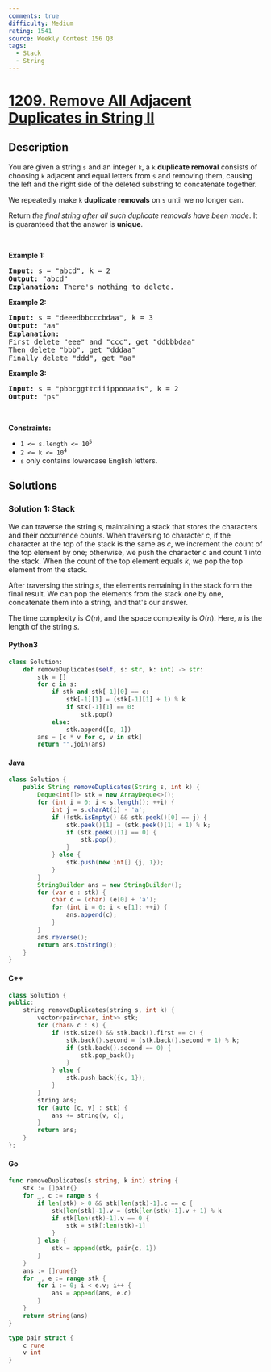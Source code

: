 ```yaml
---
comments: true
difficulty: Medium
rating: 1541
source: Weekly Contest 156 Q3
tags:
  - Stack
  - String
---
```


<!-- problem:start -->

# [1209. Remove All Adjacent Duplicates in String II](https://leetcode.com/problems/remove-all-adjacent-duplicates-in-string-ii)


## Description

<!-- description:start -->

<p>You are given a string <code>s</code> and an integer <code>k</code>, a <code>k</code> <strong>duplicate removal</strong> consists of choosing <code>k</code> adjacent and equal letters from <code>s</code> and removing them, causing the left and the right side of the deleted substring to concatenate together.</p>

<p>We repeatedly make <code>k</code> <strong>duplicate removals</strong> on <code>s</code> until we no longer can.</p>

<p>Return <em>the final string after all such duplicate removals have been made</em>. It is guaranteed that the answer is <strong>unique</strong>.</p>

<p>&nbsp;</p>
<p><strong class="example">Example 1:</strong></p>

<pre>
<strong>Input:</strong> s = &quot;abcd&quot;, k = 2
<strong>Output:</strong> &quot;abcd&quot;
<strong>Explanation: </strong>There&#39;s nothing to delete.</pre>

<p><strong class="example">Example 2:</strong></p>

<pre>
<strong>Input:</strong> s = &quot;deeedbbcccbdaa&quot;, k = 3
<strong>Output:</strong> &quot;aa&quot;
<strong>Explanation: 
</strong>First delete &quot;eee&quot; and &quot;ccc&quot;, get &quot;ddbbbdaa&quot;
Then delete &quot;bbb&quot;, get &quot;dddaa&quot;
Finally delete &quot;ddd&quot;, get &quot;aa&quot;</pre>

<p><strong class="example">Example 3:</strong></p>

<pre>
<strong>Input:</strong> s = &quot;pbbcggttciiippooaais&quot;, k = 2
<strong>Output:</strong> &quot;ps&quot;
</pre>

<p>&nbsp;</p>
<p><strong>Constraints:</strong></p>

<ul>
	<li><code>1 &lt;= s.length &lt;= 10<sup>5</sup></code></li>
	<li><code>2 &lt;= k &lt;= 10<sup>4</sup></code></li>
	<li><code>s</code> only contains lowercase English letters.</li>
</ul>

<!-- description:end -->

## Solutions

<!-- solution:start -->

### Solution 1: Stack

We can traverse the string $s$, maintaining a stack that stores the characters and their occurrence counts. When traversing to character $c$, if the character at the top of the stack is the same as $c$, we increment the count of the top element by one; otherwise, we push the character $c$ and count $1$ into the stack. When the count of the top element equals $k$, we pop the top element from the stack.

After traversing the string $s$, the elements remaining in the stack form the final result. We can pop the elements from the stack one by one, concatenate them into a string, and that's our answer.

The time complexity is $O(n)$, and the space complexity is $O(n)$. Here, $n$ is the length of the string $s$.

<!-- tabs:start -->

#### Python3

```python
class Solution:
    def removeDuplicates(self, s: str, k: int) -> str:
        stk = []
        for c in s:
            if stk and stk[-1][0] == c:
                stk[-1][1] = (stk[-1][1] + 1) % k
                if stk[-1][1] == 0:
                    stk.pop()
            else:
                stk.append([c, 1])
        ans = [c * v for c, v in stk]
        return "".join(ans)
```

#### Java

```java
class Solution {
    public String removeDuplicates(String s, int k) {
        Deque<int[]> stk = new ArrayDeque<>();
        for (int i = 0; i < s.length(); ++i) {
            int j = s.charAt(i) - 'a';
            if (!stk.isEmpty() && stk.peek()[0] == j) {
                stk.peek()[1] = (stk.peek()[1] + 1) % k;
                if (stk.peek()[1] == 0) {
                    stk.pop();
                }
            } else {
                stk.push(new int[] {j, 1});
            }
        }
        StringBuilder ans = new StringBuilder();
        for (var e : stk) {
            char c = (char) (e[0] + 'a');
            for (int i = 0; i < e[1]; ++i) {
                ans.append(c);
            }
        }
        ans.reverse();
        return ans.toString();
    }
}
```

#### C++

```cpp
class Solution {
public:
    string removeDuplicates(string s, int k) {
        vector<pair<char, int>> stk;
        for (char& c : s) {
            if (stk.size() && stk.back().first == c) {
                stk.back().second = (stk.back().second + 1) % k;
                if (stk.back().second == 0) {
                    stk.pop_back();
                }
            } else {
                stk.push_back({c, 1});
            }
        }
        string ans;
        for (auto [c, v] : stk) {
            ans += string(v, c);
        }
        return ans;
    }
};
```

#### Go

```go
func removeDuplicates(s string, k int) string {
	stk := []pair{}
	for _, c := range s {
		if len(stk) > 0 && stk[len(stk)-1].c == c {
			stk[len(stk)-1].v = (stk[len(stk)-1].v + 1) % k
			if stk[len(stk)-1].v == 0 {
				stk = stk[:len(stk)-1]
			}
		} else {
			stk = append(stk, pair{c, 1})
		}
	}
	ans := []rune{}
	for _, e := range stk {
		for i := 0; i < e.v; i++ {
			ans = append(ans, e.c)
		}
	}
	return string(ans)
}

type pair struct {
	c rune
	v int
}
```

<!-- tabs:end -->

<!-- solution:end -->

<!-- problem:end -->

